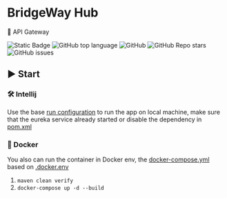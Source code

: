 # BridgeWay Hub

🧱 API Gateway

![Static Badge](https://img.shields.io/badge/Justedlev-BridgeWay%20Hub-BridgeWay%20Hub)
![GitHub top language](https://img.shields.io/github/languages/top/Justedlev/bridgewayhub)
![GitHub](https://img.shields.io/github/license/Justedlev/bridgewayhub)
![GitHub Repo stars](https://img.shields.io/github/stars/Justedlev/bridgewayhub)
![GitHub issues](https://img.shields.io/github/issues/Justedlev/bridgewayhub)

## ▶️ Start

### 🛠️ Intellij

Use the base [run configuration](.run%2FDefault.run.xml) to run the app on local machine, make sure that the eureka service 
already started or disable the dependency in [pom.xml](pom.xml)

### 🚢 Docker
You also can run the container in Docker env, the [docker-compose.yml](docker-compose.yml) based on [.docker.env](.docker.env)

1. ``maven clean verify``
2. ``docker-compose up -d --build``
